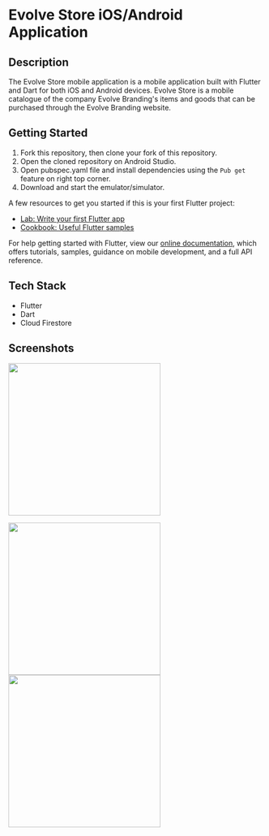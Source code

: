 # Evolve Store iOS/Android Application

## Description
The Evolve Store mobile application is a mobile application built with Flutter and Dart for both iOS and Android devices.
Evolve Store is a mobile catalogue of the company Evolve Branding's items and goods that can be purchased through the Evolve Branding website.

## Getting Started

1. Fork this repository, then clone your fork of this repository.
2. Open the cloned repository on Android Studio.
3. Open pubspec.yaml file and install dependencies using the `Pub get` feature on right top corner.
4. Download and start the emulator/simulator.


A few resources to get you started if this is your first Flutter project:

- [Lab: Write your first Flutter app](https://flutter.dev/docs/get-started/codelab)
- [Cookbook: Useful Flutter samples](https://flutter.dev/docs/cookbook)

For help getting started with Flutter, view our
[online documentation](https://flutter.dev/docs), which offers tutorials,
samples, guidance on mobile development, and a full API reference.


## Tech Stack
- Flutter
- Dart
- Cloud Firestore

## Screenshots
<img src="https://github.com/sunny-jang/evolve_store/blob/master/evolve_store/screenshots/Screenshot_1594252985.png?raw=true" width="300">

<img src="https://github.com/sunny-jang/evolve_store/blob/master/evolve_store/screenshots/Screenshot_1594253003.png?raw=true" width="300"> <img src="https://github.com/sunny-jang/evolve_store/blob/master/evolve_store/screenshots/Screenshot_1594253168.png?raw=true" width="300">

